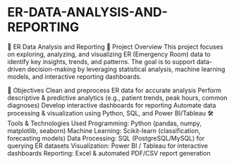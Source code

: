 # ER-DATA-ANALYSIS-AND-REPORTING
📌 ER Data Analysis and Reporting 
📖 Project Overview
This project focuses on exploring, analyzing, and visualizing ER (Emergency Room) data to identify key insights, trends, and patterns. The goal is to support data-driven decision-making by leveraging statistical analysis, machine learning models, and interactive reporting dashboards.

🎯 Objectives
Clean and preprocess ER data for accurate analysis
Perform descriptive & predictive analytics (e.g., patient trends, peak hours, common diagnoses)
Develop interactive dashboards for reporting
Automate data processing & visualization using Python, SQL, and Power BI/Tableau
🛠️ Tools & Technologies Used
Programming: Python (pandas, numpy, matplotlib, seaborn)
Machine Learning: Scikit-learn (classification, forecasting models)
Data Processing: SQL (PostgreSQL/MySQL) for querying ER datasets
Visualization: Power BI / Tableau for interactive dashboards
Reporting: Excel & automated PDF/CSV report generation
